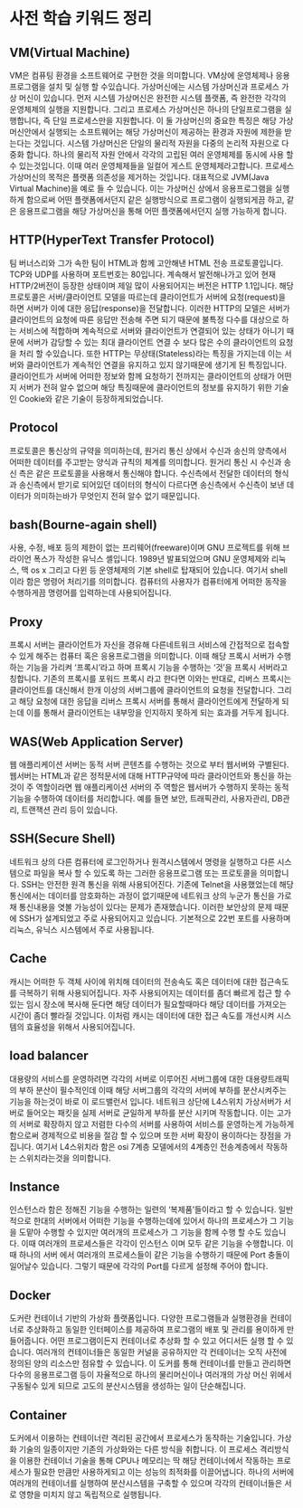 # 사전 학습 키워드 정리

## VM(Virtual Machine)
VM은 컴퓨팅 환경을 소프트웨어로 구현한 것을 의미합니다. VM상에 운영체제나 응용프로그램을 설치 및 실행 할 수있습니다.
가상머신에는 시스템 가상머신과 프로세스 가상 머신이 있습니다.
먼저 시스템 가상머신은 완전한 시스템 플랫폼, 즉 완전한 각각의 운영체제의 실행을 지원합니다.
그리고 프로세스 가상머신은 하나의 단일프로그램을 실행합니다, 즉 단일 프로세스만을 지원합니다.
이 둘 가상머신의 중요한 특징은 해당 가상머신안에서 실행되는 소프트웨어는 해당 가상머신이 제공하는 환경과 자원에 제한을 받는다는 것입니다.
시스템 가상머신은 단일의 물리적 자원을 다중의 논리적 자원으로 다중화 합니다. 하나의 물리적 자원 안에서 각각의 고립된 여러 운영체제를 동시에 사용 할 수 있는것입니다. 이때 여러 운영체제들을 일컬어 게스트 운영체제라고합니다.
프로세스 가상머신의 목적은 플랫폼 의존성을 제거하는 것입니다. 대표적으로 JVM(Java Virtual Machine)을 예로 들 수 있습니다. 이는 가상머신 상에서 응용프로그램을 실행하게 함으로써 어떤 플랫폼에서던지 같은 실행방식으로 프로그램이 실행되게끔 하고, 같은 응용프로그램을 해당 가상머신을 통해 어떤 플랫폼에서던지 실행 가능하게 합니다. 

## HTTP(HyperText Transfer Protocol)
팀 버너스리와 그가 속한 팀이 HTML과 함께 고안해낸 HTML 전송 프로토콜입니다. TCP와 UDP를 사용하며 포트번호는 80입니다. 계속해서 발전해나가고 있어 현재 HTTP/2버전이 등장한 상태이며 제일 많이 사용되어지는 버전은 HTTP 1.1입니다.
해당 프로토콜은 서버/클라이언트 모델을 따르는데 클라이언트가 서버에 요청(request)을 하면 서버가 이에 대한 응답(response)을 전달합니다.
이러한 HTTP의 모델은 서버가 클라이언트의 요청에 따른 응답만 전송해 주면 되기 때문에 불특정 다수를 대상으로 하는 서비스에 적합하며 계속적으로 서버와 클라이언트가 연결되어 있는 상태가 아니기 때문에 서버가 감당할 수 있는 최대 클라이언트 연결 수 보다 많은 수의 클라이언트의 요청을 처리 할 수있습니다.
또한 HTTP는 무상태(Stateless)라는 특징을 가지는데 이는 서버와 클라이언트가 계속적인 연결을 유지하고 있지 않기때문에 생기게 된 특징입니다. 클라이언트가 서버에 어떠한 정보와 함께 요청하기 전까지는 클라이언트의 상태가 어떤지 서버가 전혀 알수 없으며 해당 특징때문에 클라이언트의 정보를 유지하기 위한 기술인 Cookie와 같은 기술이 등장하게되었습니다.

## Protocol
프로토콜은 통신상의 규약을 의미하는데, 원거리 통신 상에서 수신과 송신의 양측에서 어떠한 데이터를 주고받는 양식과 규칙의 체계를 의미합니다.
원거리 통신 시 수신과 송신 측은 같은 프로토콜을 사용해서 통신해야 합니다. 수신측에서 전달한 데이터의 형식과 송신측에서 받기로 되어있던 데이터의 형식이 다르다면 송신측에서 수신측이 보낸 데이터가 의미하는바가 무엇인지 전혀 알수 없기 때문입니다.

## bash(Bourne-again shell)
사용, 수정, 배포 등의 제한이 없는 프리웨어(freeware)이며 GNU 프로젝트를 위해 브라이언 폭스가 작성한 유닉스 셸입니다. 1989년 발표되었으며 GNU 운영체제와 리눅스, 맥 os x 그리고 다윈 등 운영체제의 기본 shell로 탑재되어 있습니다. 여기서 shell이라 함은 명령어 처리기를 의미합니다. 컴퓨터의 사용자가 컴퓨터에게 어떠한 동작을 수행하게끔 명령어를 입력하는데 사용되어집니다.

## Proxy
프록시 서버는 클라이언트가 자신을 경유해 다른네트워크 서비스에 간접적으로 접속할 수 있게 해주는 컴퓨터 혹은 응용프로그램을 의미합니다. 이때 해당 프록시 서버가 수행하는 기능을 가리켜 ‘프록시’라고 하며 프록시 기능을 수행하는 ‘것’을 프록시 서버라고 칭합니다. 기존의 프록시를 포워드 프록시 라고 한다면 이와는 반대로,
리버스 프록시는 클라이언트를 대신해서 한개 이상의 서버그룹에 클라이언트의 요청을 전달합니다. 그리고 해당 요청에 대한 응답을 리버스 프록시 서버를 통해서 클라이언트에게 전달하게 되는데 이를 통해서 클라이언트는 내부망을 인지하지 못하게 되는 효과를 거두게 됩니다.

## WAS(Web Application Server)
웹 애플리케이션 서버는 동적 서버 콘텐츠를 수행하는 것으로 부터 웹서버와 구별된다. 웹서버는 HTML과 같은 정적문서에 대해 HTTP규약에 따라 클라이언트와 통신을 하는것이 주 역할이라면 웹 애플리케이션 서버의 주 역할은 웹서버가 수행하지 못하는 동적 기능을 수행하여 데이터를 처리합니다. 예를 들면 보안, 트래픽관리, 사용자관리, DB관리, 트랜잭션 관리 등이 있습니다.

## SSH(Secure Shell)
네트워크 상의 다른 컴퓨터에 로그인하거나 원격시스템에서 명령을 실행하고 다른 시스템으로 파일을 복사 할 수 있도록 하는 그러한 응용프로그램 또는 프로토콜을 의미합니다.
SSH는 안전한 원격 통신을 위해 사용되어진다. 기존에 Telnet을 사용했었는데 해당 통신에서는 데이터를 암호화하는 과정이 없기때문에 네트워크 상의 누군가 통신을 가로채 통신내용을 엿볼 가능성이 있다는 문제가 존재했습니다. 이러한 보안상의 문제 때문에 SSH가 설계되었고 주로 사용되어지고 있습니다. 기본적으로 22번 포트를 사용하며 리눅스, 유닉스 시스템에서 주로 사용됩니다.

## Cache
캐시는 어떠한 두 객체 사이에 위치해 데이터의 전송속도 혹은 데이터에 대한 접근속도를 극복하기 위해 사용되어집니다. 자주 사용되어지는 데이터를 좀더 빠르게 접근 할 수 있는 임시 장소에 복사해 둔다면 해당 데이터가 필요할때마다 해당 데이터를 가져오는 시간이 좀더 빨라질 것입니다. 이처럼 캐시는 데이터에 대한 접근 속도를 개선시켜 시스템의 효율성을 위해서 사용되어집니다.

## load balancer
대용량의 서비스를 운영하려면 각각의 서버로 이루어진 서버그룹에 대한 대용량트래픽의 부하 분산이 필수적인데 이때 해당 서버그룹의 각각의 서버에 부하를 분산시켜주는 기능을 하는것이 바로 이 로드밸런서 입니다. 네트워크 상단에 L4스위치 가상서버가 서버로 들어오는 패킷을 실제 서버로 균일하게 부하를 분산 시키며 작동합니다. 이는 고가의 서버로 확장하지 않고 저렴한 다수의 서버를 사용하여 서비스를 운영하는게 가능하게 함으로써 경제적으로 비용을 절감 할 수 있으며 또한 서버 확장이 용이하다는 장점을 가집니다. 여기서 L4스위치라 함은 osi 7계층 모델에서의 4계층인 전송계층에서 작동하는 스위치라는것을 의미합니다.

## Instance
인스턴스라 함은 정해진 기능을 수행하는 일련의 ‘복제품’들이라고 할 수 있습니다. 일반적으로 한대의 서버에서 어떠한 기능을 수행하는데에 있어서 하나의 프로세스가 그 기능을 도맡아 수행할 수 있지만 여러개의 프로세스가 그 기능을 함께 수행 할 수도 있습니다. 이때 여러개의 프로세스들은 각각이 인스턴스 이며 모두 같은 기능을 수행합니다. 이때 하나의 서버 에서 여러개의 프로세스들이 같은 기능을 수행하기 때문에 Port 충돌이 일어날수 있습니다. 그렇기 때문에 각각의 Port를 다르게 설정해 주어야 합니다.

## Docker
도커란 컨테이너 기반의 가상화 플랫폼입니다. 다양한 프로그램들과 실행환경을 컨테이너로 추상화하고 동일한 인터페이스를 제공하여 프로그램의 배포 및 관리를 용이하게 만들어줍니다. 어떤 프로그램이든지 컨테이너로 추상화 할 수 있고 어디서든 실행 할 수 있습니다. 여러개의 컨테이너들은 동일한 커널을 공유하지만 각 컨테이너는 오직 사전에 정의된 양의 리소스만 점유할 수 있습니다. 이 도커를 통해 컨테이너를 만들고 관리하면 다수의 응용프로그램 등이 자율적으로 하나의 물리머신이나 여러개의 가상 머신 위에서 구동될수 있게 되므로 고도의 분산시스템을 생성하는 일이 단순해집니다.

## Container
도커에서 이용하는 컨테이너란 격리된 공간에서 프로세스가 동작하는 기술입니다. 가상화 기술의 일종이지만 기존의 가상화와는 다른 방식을 취합니다.
이 프로세스 격리방식을 이용한 컨테이너 기술을 통해 CPU나 메모리는 딱 해당 컨테이너에서 작동하는 프로세스가 필요한 만큼만 사용하게되고 이는 성능의 최적화를 이끌어냅니다. 하나의 서버에 여러개의 컨테이너를 실행하여 분산시스템을 구축할 수 있으며 각각의 컨테이너들은 서로 영향을 미치지 않고 독립적으로 실행됩니다.